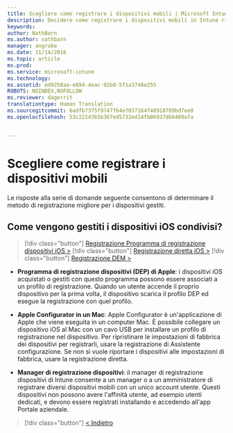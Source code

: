```yaml
---
title: Scegliere come registrare i dispositivi mobili | Microsoft Intune
description: Decidere come registrare i dispositivi mobili in Intune rispondendo ad alcune semplici domande
keywords: 
author: NathBarn
ms.author: nathbarn
manager: angrobe
ms.date: 11/14/2016
ms.topic: article
ms.prod: 
ms.service: microsoft-intune
ms.technology: 
ms.assetid: ed9250aa-e894-4eac-92b8-5f1a3748e255
ROBOTS: NOINDEX,NOFOLLOW
ms.reviewer: dagerrit
translationtype: Human Translation
ms.sourcegitcommit: 6adfb7375f9747f64e7037164f48918789bd7ee0
ms.openlocfilehash: 53c22143b5b367ed5732ed14fb06937d66489afa


---
```

# <a name="choose-how-to-enroll-mobile-devices"></a>Scegliere come registrare i dispositivi mobili

Le risposte alla serie di domande seguente consentono di determinare il metodo di registrazione migliore per i dispositivi gestiti.


## <a name="how-will-you-manage-shared-ios-devices"></a>**Come vengono gestiti i dispositivi iOS condivisi?**

> [!div class="button"]
[Registrazione Programma di registrazione dispositivi iOS >](/intune/deploy-use/ios-device-enrollment-program-in-microsoft-intune)
> [!div class="button"]
[Registrazione diretta iOS >](/intune/deploy-use/ios-direct-enrollment-in-microsoft-intune)
> [!div class="button"]
[Registrazione DEM >](/intune/deploy-use/enroll-corporate-owned-devices-with-the-device-enrollment-manager-in-microsoft-intune)

  - **Programma di registrazione dispositivi (DEP) di Apple**: i dispositivi iOS acquistati o gestiti con questo programma possono essere associati a un profilo di registrazione. Quando un utente accende il proprio dispositivo per la prima volta, il dispositivo scarica il profilo DEP ed esegue la registrazione con quel profilo.

  - **Apple Configurator in un Mac**: Apple Configurator è un'applicazione di Apple che viene eseguita in un computer Mac. È possibile collegare un dispositivo iOS al Mac con un cavo USB per installare un profilo di registrazione nel dispositivo. Per ripristinare le impostazioni di fabbrica dei dispositivi per registrarli, usare la registrazione di Assistente configurazione. Se non si vuole riportare i dispositivi alle impostazioni di fabbrica, usare la registrazione diretta.

  - **Manager di registrazione dispositivi**: il manager di registrazione dispositivi di Intune consente a un manager o a un amministratore di registrare diversi dispositivi mobili con un unico account utente. Questi dispositivi non possono avere l'affinità utente, ad esempio utenti dedicati, e devono essere registrati installando e accedendo all'app Portale aziendale.

  > [!div class="button"]
  [< Indietro](choose-how-to-enroll-devices3.md)



<!--HONumber=Dec16_HO2-->



